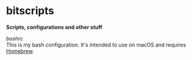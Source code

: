 # bitscripts

**Scripts, configurations and other stuff**

*bashrc*  
This is my bash configuration. It's intended to use on macOS and requires [Homebrew](https://brew.sh "Homebrew Homepage").